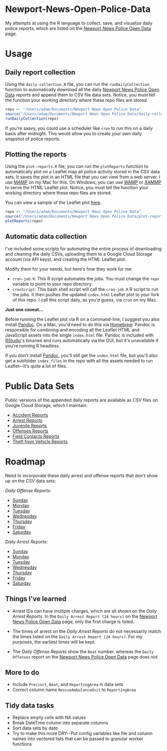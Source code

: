 Newport-News-Open-Police-Data
=============================

My attempts at using the R language to collect, save, and visualize daily police reports, which are listed on the [Newport News Police Open Data](https://www.nnva.gov/2229/Open-Data) page.

Usage
============

Daily report collection
-----------------------

Using the `daily-collection.R` file, you can run the `runDailyCollection` function to automatically download all the daily [Newport News Police Open Data](https://www.nnva.gov/2229/Open-Data) reports and append them to CSV file data sets. Notice, you must tell the function your working directory where these repo files are stored.

``` r
repo <- "/Users/adam/Documents/Newport News Open Police Data"
source("/Users/adam/Documents/Newport News Open Police Data/daily-collection.R")
runDailyCollection(repo)
```

If you're saavy, you could use a scheduler like `cron` to run this on a daily basis after midnight. This would allow you to create your own daily snapshot of police reports.

Plotting the reports
--------------------

Using the `plot-reports.R` file, you can run the `plotReports` function to automatically plot on a Leaflet map all police activity stored in the CSV data sets. It saves the plot in an HTML file that you can view from a web server. I use [MAMP](https://www.mamp.info/) on my Mac for this. On Windows, you can use [WAMP](http://www.wampserver.com/en/) or [XAMMP](https://www.apachefriends.org/index.html) to serve the HTML Leaflet plot. Notice, you must tell the function your working directory where these repo files are stored.

You can view a sample of the Leaflet plot [here](https://adamcarrier.github.io/Newport-News-Open-Police-Data/).

``` r
repo <- "/Users/adam/Documents/Newport News Open Police Data"
source("/Users/adam/Documents/Newport News Open Police Data/plot-reports.R")
plotReports(repo)
```

Automatic data collection
-------------------------

I've included some scripts for automating the entire process of downloading and cleaning the daily CSVs, uploading them to a Google Cloud Storage account (via API keys), and creating the HTML Leaflet plot.

Modify them for your needs, but here's how they work for me:

* `cron-job.R`: This R script automates the jobs. You must change the `repo` variable to point to your repo directory.
* `cronScript`: This bash shell script will call the `cron-job.R` R script to run the jobs. It then pushes the updated `index.html` Leaflet plot to your fork of this repo. I call this script daily, as you'd guess, via `cron` on my Mac.

**Just one caveat...**

Before running the Leaflet plot via R on a command-line, I suggest you also install [Pandoc](https://pandoc.org/installing.html). On a Mac, you'd need to do this via [Homebrew](https://brew.sh/). Pandoc is responsible for combining and encoding all the Leaflet HTML and JavaScript assets into the single `index.html` file. Pandoc is included with [RStudio](https://www.rstudio.com/)'s binaries and runs automatically via the GUI, but it's unavailable if you're running R headless.

If you don't install [Pandoc](https://pandoc.org/installing.html), you'll still get the `index.html` file, but you'll also get a subfolder `index_files` in the repo with all the assets needed to run Leaflet--it's quite a lot of files.

Public Data Sets
================

Public versions of the appended daily reports are available as CSV files on Google Cloud Storage, which I maintain:

* [Accident Reports](https://storage.googleapis.com/newport-news-open-police-data/newport-news-accident-reports.csv)
* [Arrest Reports](https://storage.googleapis.com/newport-news-open-police-data/newport-news-arrest-reports.csv)
* [Juvenile Reports](https://storage.googleapis.com/newport-news-open-police-data/newport-news-juvenile-reports.csv)
* [Offenses Reports](https://storage.googleapis.com/newport-news-open-police-data/newport-news-offenses-reports.csv)
* [Field Contacts Reports](https://storage.googleapis.com/newport-news-open-police-data/newport-news-field-contacts-reports.csv)
* [Theft from Vehicle Reports](https://storage.googleapis.com/newport-news-open-police-data/newport-news-theft-from-vehicle-reports.csv)

Roadmap
================

Need to incorporate these daily arrest and offense reports that don't show up on the CSV data sets:

*Daily Offense Reports:*

* [Sunday](https://www2.nngov.com/newport-news/offenses/suntxt.htm)
* [Monday](https://www2.nngov.com/newport-news/offenses/montxt.htm)
* [Tuesday](https://www2.nngov.com/newport-news/offenses/tuetxt.htm)
* [Wednesday](https://www2.nngov.com/newport-news/offenses/wedtxt.htm)
* [Thursday](https://www2.nngov.com/newport-news/offenses/thutxt.htm)
* [Friday](https://www2.nngov.com/newport-news/offenses/fritxt.htm)
* [Saturday](https://www2.nngov.com/newport-news/offenses/sattxt.htm)

*Daily Arrest Reports:*

* [Sunday](https://www2.nngov.com/newport-news/arrests/suntxt.htm)
* [Monday](https://www2.nngov.com/newport-news/arrests/montxt.htm)
* [Tuesday](https://www2.nngov.com/newport-news/arrests/tuetxt.htm)
* [Wednesday](https://www2.nngov.com/newport-news/arrests/wedtxt.htm)
* [Thursday](https://www2.nngov.com/newport-news/arrests/thutxt.htm)
* [Friday](https://www2.nngov.com/newport-news/arrests/fritxt.htm)
* [Saturday](https://www2.nngov.com/newport-news/arrests/sattxt.htm)

Things I've learned
--------------------

* Arrest IDs can have multiple charges, which are all shown on the *Daily Arrest Reports*. In the `Daily Arrest Report (24 hours)` on the [Newport News Police Open Data](https://www.nnva.gov/2229/Open-Data) page, only the first charge is listed.

* The times of arrest on the *Daily Arrest Reports* do not necessarily match the times listed on the `Daily Arrest Report (24 hours)`. For my purposes, the earliest times will be kept.

* The *Daily Offense Reports* show the `Beat` number, whereas the `Daily Offenses` report on the [Newport News Police Open Data](https://www.nnva.gov/2229/Open-Data) page does not.

More to do
----------

* Include `Precinct`, `Beat`, and `ReportingArea` in data sets
* Correct column name `RescueAmbulanceUnit` to `ReportingArea`

Tidy data tasks
---------------

* Replace empty cells with NA values
* Break DateTime column into separate columns
* Sort data sets by date
* Try to make this more DRY--Put config variables like file and column names into vectored lists that can be passed to granular worker functions